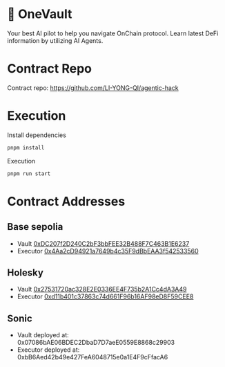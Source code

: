 # 🧩 OneVault

Your best AI pilot to help you navigate OnChain protocol. Learn latest DeFi information by utilizing AI Agents.

# Contract Repo

Contract repo: https://github.com/LI-YONG-QI/agentic-hack

# Execution

Install dependencies

```bash
pnpm install
```

Execution

```bash
pnpm run start
```

# Contract Addresses

## Base sepolia

- Vault [0xDC207f2D240C2bF3bbFEE32B488F7C463B1E6237](https://sepolia.basescan.org/address/0xDC207f2D240C2bF3bbFEE32B488F7C463B1E6237#code)
- Executor [0x4Aa2cD94921a7649b4c35F9dBbEAA3f542533560](https://sepolia.basescan.org/address/0x4Aa2cD94921a7649b4c35F9dBbEAA3f542533560)

## Holesky

- Vault [0x27531720ac328E2E0336EE4F735b2A1Cc4dA3A49](https://holesky.etherscan.io/address/0x27531720ac328E2E0336EE4F735b2A1Cc4dA3A49)
- Executor [0xd11b401c37863c74d661F96b16AF98eD8F59CEE8](https://holesky.etherscan.io/address/0xd11b401c37863c74d661F96b16AF98eD8F59CEE8)

## Sonic

- Vault deployed at: 0x07086bAE06BDEC2DbaD7D7aeE0559E8868c29903
- Executor deployed at: 0xbB6Aed42b49e427FeA6048715e0a1E4F9cFfacA6
